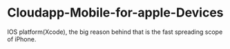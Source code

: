 # Cloudapp-Mobile-for-apple-Devices
IOS platform(Xcode), the big reason behind that is the fast spreading scope of iPhone.
